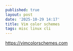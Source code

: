 ```yaml
---
published: true
layout: post
date: '2025-10-29 14:17'
title: Vim color schemes
tags: misc linux cli 
---
```

<https://vimcolorschemes.com>
